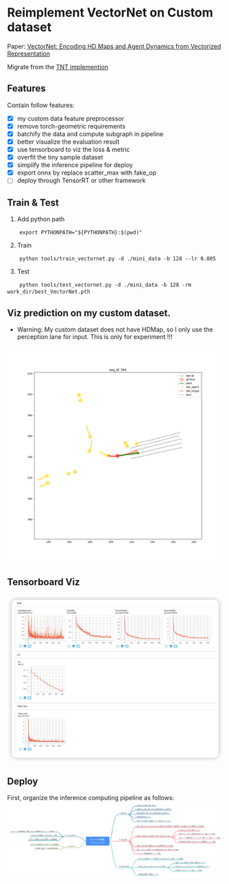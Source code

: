 # Reimplement VectorNet on Custom dataset

Paper: [VectorNet: Encoding HD Maps and Agent Dynamics from Vectorized Representation](https://arxiv.org/abs/2005.04259)

Migrate from the [TNT implemention](https://github.com/Henry1iu/TNT-Trajectory-Prediction)

## Features

Contain follow features:

- [x] my custom data feature preprocessor
- [x] remove torch-geometric requirements
- [x] batchify the data and compute subgraph in pipeline
- [x] better visualize the evaluation result
- [x] use tensorboard to viz the loss & metric
- [x] overfit the tiny sample dataset
- [x] simplify the inference pipeline for deploy
- [x] export onnx by replace scatter_max with fake_op
- [ ] deploy through TensorRT or other framework

## Train & Test

1. Add python path

```
    export PYTHONPATH="${PYTHONPATH}:$(pwd)"
```

2. Train

```
    python tools/train_vectornet.py -d ./mini_data -b 128 --lr 0.005
```

3. Test

```
    python tools/test_vectornet.py -d ./mini_data -b 128 -rm work_dir/best_VectorNet.pth
```

## Viz prediction on my custom dataset.

- Warning: My custom dataset does not have HDMap, so I only use the perception lane for input. This is only for experiment !!!

![](docs/viz.png)

## Tensorboard Viz

![](docs/vectornet_metric.png)

## Deploy

First, organize the inference computing pipeline as follows:
![](docs/VectorNet计算图.png)
